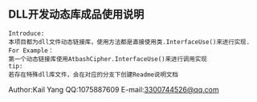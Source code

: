 ##  DLL开发动态库成品使用说明
```
Introduce:
本项目都为dll文件动态链接库，使用方法都是直接使用类.InterfaceUse()来进行实现.
For Example：
第一个动态链接库使用AtbashCipher.InterfaceUse()来进行调用实现
tip:
若存在特殊dll库文件，会在对应的分支下创建Readme说明文档
```
Author:Kail Yang
QQ:1075887609
E-mail:3300744526@qq.com